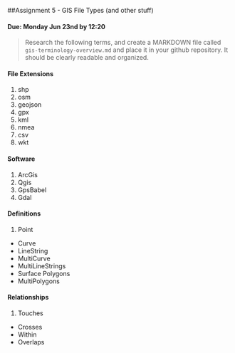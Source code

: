 ##Assignment 5 - GIS File Types (and other stuff)

#### Due: Monday Jun 23nd by 12:20

>Research the following terms, and create a MARKDOWN file called 
`gis-terminology-overview.md` and place it in your github repository. It should be clearly readable and organized.

#### File Extensions

1. shp 
2. osm
3. geojson
4. gpx
5. kml
6. nmea
7. csv
8. wkt

#### Software

1. ArcGis
2. Qgis
3. GpsBabel
4. Gdal

#### Definitions

1. Point
- Curve 
- LineString
- MultiCurve
- MultiLineStrings
- Surface Polygons 
- MultiPolygons 

#### Relationships
1. Touches 
- Crosses 
- Within
- Overlaps 


